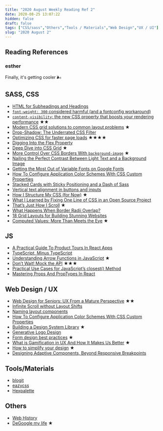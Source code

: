 ```yaml
---
title: "2020 August Weekly Reading Ref 2"
date: 2020-08-25 13:07:22
hidden: false
draft: false
tags: ["CSS/sass","Others","Tools / Materials","Web Design","UX / UI"]
slug: "2020 August 2"
---
```

## Reading References
### esther
Finally, it's getting cooler 🌬

<!--more-->

## SASS, CSS
 - [HTML for Subheadings and Headings](https://css-tricks.com/html-for-subheadings-and-headings/)
 - [`font-weight: 300` considered harmful (and a fontconfig workaround)](https://work.lisk.in/2020/07/18/font-weight-300.html)
 - [`content-visibility`: the new CSS property that boosts your rendering performance](https://web.dev/content-visibility/) ★★
 - [Modern CSS grid solutions to common layout problems](https://vycke.dev/blog/css-layout-patterns/) ★
 - [Drop-Shadow: The Underrated CSS Filter](https://css-irl.info/drop-shadow-the-underrated-css-filter/)
 - [Optimizing CSS for faster page loads](https://pustelto.com/blog/optimizing-css-for-faster-page-loads/) ★★★★
 - [Digging Into the Flex Property](https://ishadeed.com/article/css-flex-property/)
 - [Deep Dive into CSS Grid](https://scotch.io/tutorials/deep-dive-into-css-grid-2) ★
 - [More Control Over CSS Borders With `background-image`](https://css-tricks.com/more-control-over-css-borders-with-background-image/) ★
 - [Nailing the Perfect Contrast Between Light Text and a Background Image](https://css-tricks.com/nailing-the-perfect-contrast-between-light-text-and-a-background-image/)
 - [Getting the Most Out of Variable Fonts on Google Fonts](https://css-tricks.com/getting-the-most-out-of-variable-fonts-on-google-fonts/)
 - [How To Configure Application Color Schemes With CSS Custom Properties](https://www.smashingmagazine.com/2020/08/application-color-schemes-css-custom-properties/)
 - [Stacked Cards with Sticky Positioning and a Dash of Sass](https://css-tricks.com/stacked-cards-with-sticky-positioning-and-a-dash-of-sass/)
 - [Vertical text alignment in buttons and inputs](https://codyhouse.co/blog/post/vertical-text-alignment-in-buttons-and-inputs)
 - [How I Structure My CSS (for Now)](https://matthiasott.com/notes/how-i-structure-my-css) ★
 - [What I Learned by Fixing One Line of CSS in an Open Source Project](https://css-tricks.com/what-i-learned-by-fixing-one-line-of-css-in-an-open-source-project/)
 - [That’s Just How I Scroll](https://css-tricks.com/thats-just-how-i-scroll/) ★
 - [What Happens When Border Radii Overlap?](https://css-tricks.com/what-happens-when-border-radii-overlap/)
 - [18 Grid Layouts for Building Stunning Websites](https://1stwebdesigner.com/18-grid-layouts-for-building-stunning-websites/)
 - [Computed Values: More Than Meets the Eye](https://css-tricks.com/computed-values-more-than-meets-the-eye/) ★

## JS
 - [A Practical Guide To Product Tours In React Apps](https://www.smashingmagazine.com/2020/08/guide-product-tours-react-apps/)
 - [TypeScript, Minus TypeScript](https://css-tricks.com/typescript-minus-typescript/)
 - [Understanding Arrow Functions in JavaScript](https://www.taniarascia.com/understanding-arrow-functions-in-javascript/) ★
 - [Don’t Wait! Mock the API](https://css-tricks.com/dont-wait-mock-the-api/) ★★★
 - [Practical Use Cases for JavaScript’s closest() Method](https://css-tricks.com/practical-use-cases-for-javascripts-closest-method/)
 - [Mastering Props And PropTypes In React](https://www.smashingmagazine.com/2020/08/mastering-props-proptypes-react/)

## Web Design / UX
 - [Web Design for Seniors: UX From a Mature Perspective](https://www.webdesignerdepot.com/2020/08/web-design-for-seniors-ux-from-a-mature-perspective/) ★★
 - [Infinite Scroll without Layout Shifts](https://addyosmani.com/blog/infinite-scroll-without-layout-shifts/)
 - [Naming layout components](https://stuffandnonsense.co.uk/blog/naming-layout-components)
 - [How To Configure Application Color Schemes With CSS Custom Properties](https://www.smashingmagazine.com/2020/08/application-color-schemes-css-custom-properties/)
 - [Building a Design System Library](https://medium.com/tap-to-dismiss/building-a-design-system-library-532ef2492811) ★
 - [Generative Logo Design](https://components.ai/notes/logo/)
 - [Form design best practices](https://medium.com/nextux/form-design-best-practices-9525c321d759) ★
 - [What is Gamification in UX And How It Makes Us Better](https://thedesignest.net/what-is-gamification-in-ux/) ★
 - [How to simplify your design](https://uxplanet.org/how-to-simplify-your-design-69d97fde11b9) ★
 - [Designing Adaptive Components, Beyond Responsive Breakpoints](https://stephaniewalter.design/blog/designing-adaptive-components-beyond-responsive-breakpoints/)

## Tools/Materials
 - [blogit](https://github.com/xepozz/blogit/)
 - [eazycss](https://eazycss.com/)
 - [Hexpalette](https://hexpalette.com/)

## Others
 - [Web History](https://css-tricks.com/category/history/)
 - [DeGoogle my life](https://homehack.nl/degoogle-my-life/) ★